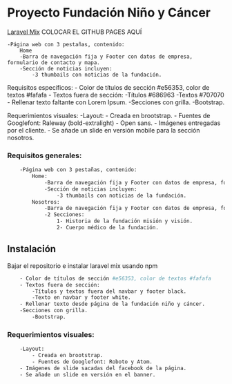 # Proyecto Fundación Niño y Cáncer
[Laravel Mix](https://github.com/JeffreyWay/laravel-mix) COLOCAR EL GITHUB PAGES AQUÍ

	-Página web con 3 pestañas, contenido:
		Home
		-Barra de navegación fija y Footer con datos de empresa, formulario de contacto y mapa.
		-Sección de noticias incluyen:
			-3 thumbails con noticias de la fundación.


Requisitos específicos:
	- Color de títulos de sección #e56353, color de textos #fafafa
	- Textos fuera de sección:
		-Títulos #686963
		-Textos #707070
	- Rellenar texto faltante con Lorem Ipsum.
	-Secciones con grilla.
		-Bootstrap.

Requerimientos visuales:
	-Layout:
		- Creada en brootstrap.
		- Fuentes de Googlefont: Raleway (bold-extralight) - Open sans.
	- Imágenes entregadas por el cliente.
	- Se añade un slide en versión mobile para la sección nosotros.
### Requisitos generales:

```bash
	-Página web con 3 pestañas, contenido:
		Home:
			-Barra de navegación fija y Footer con datos de empresa, formulario de contacto y mapa.
			-Sección de noticias incluyen:
				-3 thumbails con noticias de la fundación.
		Nosotros:
			-Barra de navegación fija y Footer con datos de empresa, formulario de contacto y mapa.
			-2 Secciones:
				1- Historia de la fundación misión y visión.
				2- Cuerpo médico de la fundación.		
```

## Instalación
Bajar el repositorio e instalar laravel mix usando npm 
```bash
	- Color de títulos de sección #e56353, color de textos #fafafa
	- Textos fuera de sección:
		-Títulos y textos fuera del navbar y footer black.
		-Texto en navbar y footer white.
	- Rellenar texto desde página de la fundación niño y cáncer.
	-Secciones con grilla.
		-Bootstrap.
```

### Requerimientos visuales:
```bash
	-Layout:
		- Creada en brootstrap.
		- Fuentes de Googlefont: Roboto y Atom.
	- Imágenes de slide sacadas del facebook de la página.
	- Se añade un slide en versión en el banner.
```





